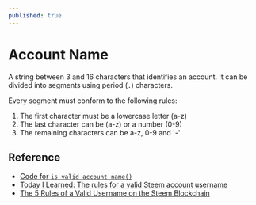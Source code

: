 ```yaml
---
published: true
---
```


# Account Name

A string between 3 and 16 characters that identifies an account.
It can be divided into segments using period (`.`) characters.

Every segment must conform to the following rules:

1. The first character must be a lowercase letter (a-z)
2. The last character can be (a-z) or a number (0-9)
3. The remaining characters can be a-z, 0-9 and '-'


## Reference

- [Code for `is_valid_account_name()`](https://github.com/steemit/steem/blob/master/libraries/protocol/authority.cpp#L46)
- [Today I Learned: The rules for a valid Steem account username](https://steemit.com/til/@l0k1/today-i-learned-the-rules-for-a-valid-steem-account-username-and-how-to-find-out-stuff-by-reading-sourcecode)
- [The 5 Rules of a Valid Username on the Steem Blockchain](https://steemit.com/programming/@cryptosharon/the-5-rules-of-a-valid-username-on-the-steem-blockchain-and-a-3-sbd-contest-to-make-an-account-name-validation-regex)
